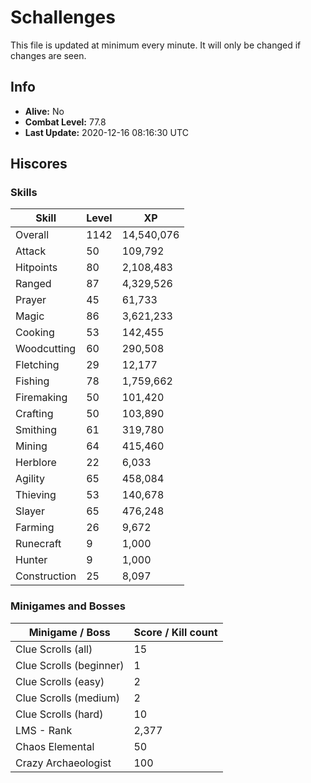# Schallenges

This file is updated at minimum every minute. It will only be changed if changes are seen.

## Info

 - **Alive:** No
 - **Combat Level:** 77.8
 - **Last Update:** 2020-12-16 08:16:30 UTC

## Hiscores

### Skills

| Skill | Level | XP |
|--|--|--|
| Overall | 1142 | 14,540,076 |
| Attack | 50 | 109,792 |
| Hitpoints | 80 | 2,108,483 |
| Ranged | 87 | 4,329,526 |
| Prayer | 45 | 61,733 |
| Magic | 86 | 3,621,233 |
| Cooking | 53 | 142,455 |
| Woodcutting | 60 | 290,508 |
| Fletching | 29 | 12,177 |
| Fishing | 78 | 1,759,662 |
| Firemaking | 50 | 101,420 |
| Crafting | 50 | 103,890 |
| Smithing | 61 | 319,780 |
| Mining | 64 | 415,460 |
| Herblore | 22 | 6,033 |
| Agility | 65 | 458,084 |
| Thieving | 53 | 140,678 |
| Slayer | 65 | 476,248 |
| Farming | 26 | 9,672 |
| Runecraft | 9 | 1,000 |
| Hunter | 9 | 1,000 |
| Construction | 25 | 8,097 |

### Minigames and Bosses

| Minigame / Boss | Score / Kill count |
|--|--|
| Clue Scrolls (all) | 15 |
| Clue Scrolls (beginner) | 1 |
| Clue Scrolls (easy) | 2 |
| Clue Scrolls (medium) | 2 |
| Clue Scrolls (hard) | 10 |
| LMS - Rank | 2,377 |
| Chaos Elemental | 50 |
| Crazy Archaeologist | 100 |
